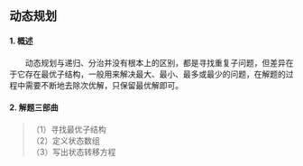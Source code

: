 ## 动态规划
#### 1. 概述
　　动态规划与递归、分治并没有根本上的区别，都是寻找重复子问题，但差异在于它存在最优子结构，一般用来解决最大、最小、最多或最少的问题，在解题的过程中需要不断地去除次优解，只保留最优解即可。<br>
#### 2. 解题三部曲
> （1）寻找最优子结构<br>
> （2）定义状态数组<br>
> （3）写出状态转移方程<br>
